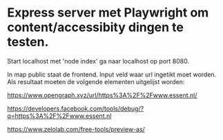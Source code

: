 # Express server met Playwright om content/accessibity dingen te testen.

Start localhost met 'node index' ga naar localhost op port 8080.

In map public staat de frontend. Input veld waar url ingetikt moet worden. Als resultaat moeten de volgende elementen uitgelijst worden:


https://www.opengraph.xyz/url/https%3A%2F%2Fwww.essent.nl/

https://developers.facebook.com/tools/debug/?q=https%3A%2F%2Fwww.essent.nl

https://www.zelolab.com/free-tools/preview-as/


